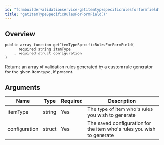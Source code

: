 ```yaml
---
id: "formbuildervalidationservice-getitemtypespecificrulesforformfield"
title: "getItemTypeSpecificRulesForFormField()"
---
```



## Overview




```luceescript
public array function getItemTypeSpecificRulesForFormField(
      required string itemType     
    , required struct configuration
)
```

Returns an array of validation rules generated by a custom rule generator for the given
item type, if present.

## Arguments


<div class="table-responsive"><table class="table"><thead><tr><th>Name</th><th>Type</th><th>Required</th><th>Description</th></tr></thead><tbody><tr><td>itemType</td><td>string</td><td>Yes</td><td>The type of item who's rules you wish to generate</td></tr><tr><td>configuration</td><td>struct</td><td>Yes</td><td>The saved configuration for the item who's rules you wish to generate</td></tr></tbody></table></div>